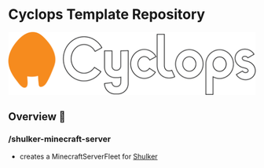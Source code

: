 # Cyclops Template Repository

![Cyclops Logo](cyclops-simplistic.png "Cyclops Logo")

## Overview 📜

### /shulker-minecraft-server

- creates a MinecraftServerFleet for [Shulker](https://github.com/jeremylvln/Shulker)
